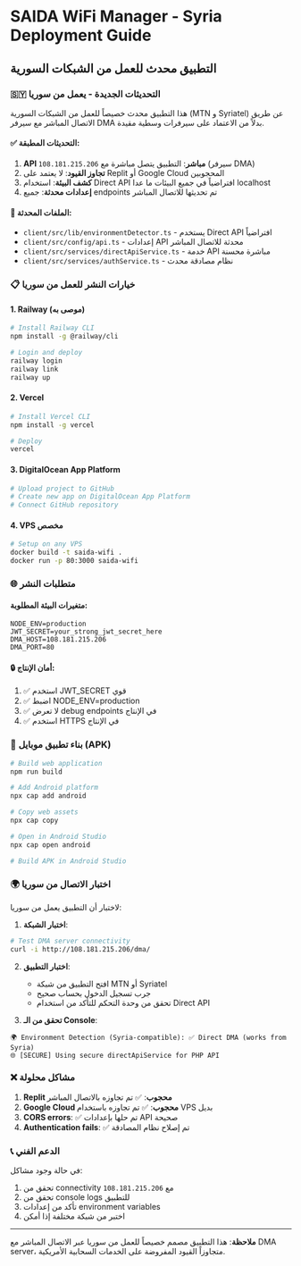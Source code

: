 # SAIDA WiFi Manager - Syria Deployment Guide
## التطبيق محدث للعمل من الشبكات السورية

### 🇸🇾 التحديثات الجديدة - يعمل من سوريا

هذا التطبيق محدث خصيصاً للعمل من الشبكات السورية (MTN و Syriatel) عن طريق الاتصال المباشر مع سيرفر DMA بدلاً من الاعتماد على سيرفرات وسطية مقيدة.

#### ✅ التحديثات المطبقة:

1. **API مباشر**: التطبيق يتصل مباشرة مع `108.181.215.206` (سيرفر DMA)
2. **تجاوز القيود**: لا يعتمد على Replit أو Google Cloud المحجوبين
3. **كشف البيئة**: استخدام Direct API افتراضياً في جميع البيئات ما عدا localhost
4. **إعدادات محدثة**: جميع endpoints تم تحديثها للاتصال المباشر

#### 🔧 الملفات المحدثة:

- `client/src/lib/environmentDetector.ts` - يستخدم Direct API افتراضياً
- `client/src/config/api.ts` - إعدادات API محدثة للاتصال المباشر
- `client/src/services/directApiService.ts` - خدمة API مباشرة محسنة
- `client/src/services/authService.ts` - نظام مصادقة محدث

### 📋 خيارات النشر للعمل من سوريا

#### 1. Railway (موصى به)
```bash
# Install Railway CLI
npm install -g @railway/cli

# Login and deploy
railway login
railway link
railway up
```

#### 2. Vercel
```bash
# Install Vercel CLI
npm install -g vercel

# Deploy
vercel
```

#### 3. DigitalOcean App Platform
```bash
# Upload project to GitHub
# Create new app on DigitalOcean App Platform
# Connect GitHub repository
```

#### 4. VPS مخصص
```bash
# Setup on any VPS
docker build -t saida-wifi .
docker run -p 80:3000 saida-wifi
```

### 🌐 متطلبات النشر

#### متغيرات البيئة المطلوبة:
```env
NODE_ENV=production
JWT_SECRET=your_strong_jwt_secret_here
DMA_HOST=108.181.215.206
DMA_PORT=80
```

#### 🔒 أمان الإنتاج:
1. ✅ استخدم JWT_SECRET قوي
2. ✅ اضبط NODE_ENV=production  
3. ✅ لا تعرض debug endpoints في الإنتاج
4. ✅ استخدم HTTPS في الإنتاج

### 📱 بناء تطبيق موبايل (APK)

```bash
# Build web application
npm run build

# Add Android platform
npx cap add android

# Copy web assets
npx cap copy

# Open in Android Studio
npx cap open android

# Build APK in Android Studio
```

### 🌍 اختبار الاتصال من سوريا

لاختبار أن التطبيق يعمل من سوريا:

1. **اختبار الشبكة**:
```bash
# Test DMA server connectivity
curl -i http://108.181.215.206/dma/
```

2. **اختبار التطبيق**:
   - افتح التطبيق من شبكة MTN أو Syriatel
   - جرب تسجيل الدخول بحساب صحيح
   - تحقق من وحدة التحكم للتأكد من استخدام Direct API

3. **تحقق من الـ Console**:
```
🌍 Environment Detection (Syria-compatible): ✅ Direct DMA (works from Syria)
🌐 [SECURE] Using secure directApiService for PHP API
```

### ❌ مشاكل محلولة

1. **Replit محجوب**: ✅ تم تجاوزه بالاتصال المباشر
2. **Google Cloud محجوب**: ✅ تم تجاوزه باستخدام VPS بديل
3. **CORS errors**: ✅ تم حلها بإعدادات API صحيحة
4. **Authentication fails**: ✅ تم إصلاح نظام المصادقة

### 📞 الدعم الفني

في حالة وجود مشاكل:
1. تحقق من connectivity مع `108.181.215.206`
2. تحقق من console logs للتطبيق
3. تأكد من إعدادات environment variables
4. اختبر من شبكة مختلفة إذا أمكن

---

**ملاحظة**: هذا التطبيق مصمم خصيصاً للعمل من سوريا عبر الاتصال المباشر مع DMA server، متجاوزاً القيود المفروضة على الخدمات السحابية الأمريكية.